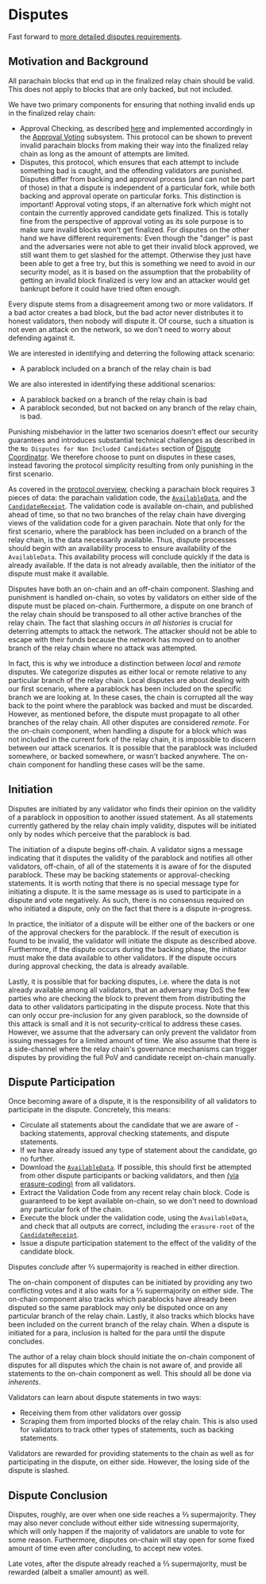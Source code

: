 # Disputes

Fast forward to [more detailed disputes requirements](./disputes-flow.md).

## Motivation and Background

All parachain blocks that end up in the finalized relay chain should be valid. This does not apply to blocks that are
only backed, but not included.

We have two primary components for ensuring that nothing invalid ends up in the finalized relay chain:
  * Approval Checking, as described [here](./protocol-approval.md) and implemented accordingly in the [Approval
Voting](node/approval/approval-voting.md) subsystem. This protocol can be shown to prevent invalid parachain blocks
from making their way into the finalized relay chain as long as the amount of attempts are limited.
  * Disputes, this protocol, which ensures that each attempt to include something bad is caught, and the offending
validators are punished. Disputes differ from backing and approval process (and can not be part of those) in that a
dispute is independent of a particular fork, while both backing and approval operate on particular forks. This
distinction is important! Approval voting stops, if an alternative fork which might not contain the currently approved
candidate gets finalized. This is totally fine from the perspective of approval voting as its sole purpose is to make
sure invalid blocks won't get finalized. For disputes on the other hand we have different requirements: Even though the
"danger" is past and the adversaries were not able to get their invalid block approved, we still want them to get
slashed for the attempt. Otherwise they just have been able to get a free try, but this is something we need to avoid in
our security model, as it is based on the assumption that the probability of getting an invalid block finalized is very
low and an attacker would get bankrupt before it could have tried often enough.

Every dispute stems from a disagreement among two or more validators. If a bad actor creates a bad block, but the bad
actor never distributes it to honest validators, then nobody will dispute it. Of course, such a situation is not even an
attack on the network, so we don't need to worry about defending against it.

We are interested in identifying and deterring the following attack scenario:
  * A parablock included on a branch of the relay chain is bad

We are also interested in identifying these additional scenarios:
  * A parablock backed on a branch of the relay chain is bad
  * A parablock seconded, but not backed on any branch of the relay chain, is bad.

Punishing misbehavior in the latter two scenarios doesn't effect our security guarantees and introduces substantial
technical challenges as described in the `No Disputes for Non Included Candidates` section of [Dispute
Coordinator](./node/disputes/dispute-coordinator.md). We therefore choose to punt on disputes in these cases, instead
favoring the protocol simplicity resulting from only punishing in the first scenario.

As covered in the [protocol overview](./protocol-overview.md), checking a parachain block requires 3 pieces of data: the
parachain validation code, the [`AvailableData`](types/availability.md), and the
[`CandidateReceipt`](types/candidate.md). The validation code is available on-chain, and published ahead of time, so
that no two branches of the relay chain have diverging views of the validation code for a given parachain. Note that
only for the first scenario, where the parablock has been included on a branch of the relay chain, is the data
necessarily available. Thus, dispute processes should begin with an availability process to ensure availability of the
`AvailableData`. This availability process will conclude quickly if the data is already available. If the data is not
already available, then the initiator of the dispute must make it available.

Disputes have both an on-chain and an off-chain component. Slashing and punishment is handled on-chain, so votes by
validators on either side of the dispute must be placed on-chain. Furthermore, a dispute on one branch of the relay
chain should be transposed to all other active branches of the relay chain. The fact that slashing occurs _in all
histories_ is crucial for deterring attempts to attack the network. The attacker should not be able to escape with their
funds because the network has moved on to another branch of the relay chain where no attack was attempted.

In fact, this is why we introduce a distinction between _local_ and _remote_ disputes. We categorize disputes as either
local or remote relative to any particular branch of the relay chain. Local disputes are about dealing with our first
scenario, where a parablock has been included on the specific branch we are looking at. In these cases, the chain is
corrupted all the way back to the point where the parablock was backed and must be discarded. However, as mentioned
before, the dispute must propagate to all other branches of the relay chain. All other disputes are considered _remote_.
For the on-chain component, when handling a dispute for a block which was not included in the current fork of the relay
chain, it is impossible to discern between our attack scenarios. It is possible that the parablock was included
somewhere, or backed somewhere, or wasn't backed anywhere. The on-chain component for handling these cases will be the
same.

## Initiation

Disputes are initiated by any validator who finds their opinion on the validity of a parablock in opposition to another
issued statement. As all statements currently gathered by the relay chain imply validity, disputes will be initiated
only by nodes which perceive that the parablock is bad.

The initiation of a dispute begins off-chain. A validator signs a message indicating that it disputes the validity of
the parablock and notifies all other validators, off-chain, of all of the statements it is aware of for the disputed
parablock. These may be backing statements or approval-checking statements. It is worth noting that there is no special
message type for initiating a dispute. It is the same message as is used to participate in a dispute and vote
negatively. As such, there is no consensus required on who initiated a dispute, only on the fact that there is a dispute
in-progress.

In practice, the initiator of a dispute will be either one of the backers or one of the approval checkers for the
parablock. If the result of execution is found to be invalid, the validator will initiate the dispute as described
above. Furthermore, if the dispute occurs during the backing phase, the initiator must make the data available to other
validators. If the dispute occurs during approval checking, the data is already available.

Lastly, it is possible that for backing disputes, i.e. where the data is not already available among all validators,
that an adversary may DoS the few parties who are checking the block to prevent them from distributing the data to other
validators participating in the dispute process. Note that this can only occur pre-inclusion for any given parablock, so
the downside of this attack is small and it is not security-critical to address these cases. However, we assume that the
adversary can only prevent the validator from issuing messages for a limited amount of time. We also assume that there
is a side-channel where the relay chain's governance mechanisms can trigger disputes by providing the full PoV and
candidate receipt on-chain manually.

## Dispute Participation

Once becoming aware of a dispute, it is the responsibility of all validators to participate in the dispute. Concretely,
this means:
  * Circulate all statements about the candidate that we are aware of - backing statements, approval checking
    statements, and dispute statements.
  * If we have already issued any type of statement about the candidate, go no further.
  * Download the [`AvailableData`](types/availability.md). If possible, this should first be attempted from other
    dispute participants or backing validators, and then [(via
    erasure-coding)](node/availability/availability-recovery.md) from all validators.
  * Extract the Validation Code from any recent relay chain block. Code is guaranteed to be kept available on-chain, so
    we don't need to download any particular fork of the chain.
  * Execute the block under the validation code, using the `AvailableData`, and check that all outputs are correct,
    including the `erasure-root` of the [`CandidateReceipt`](types/candidate.md).
  * Issue a dispute participation statement to the effect of the validity of the candidate block.

Disputes _conclude_ after ⅔ supermajority is reached in either direction.

The on-chain component of disputes can be initiated by providing any two conflicting votes and it also waits for a ⅔
supermajority on either side. The on-chain component also tracks which parablocks have already been disputed so the same
parablock may only be disputed once on any particular branch of the relay chain. Lastly, it also tracks which blocks
have been included on the current branch of the relay chain. When a dispute is initiated for a para, inclusion is halted
for the para until the dispute concludes.

The author of a relay chain block should initiate the on-chain component of disputes for all disputes which the chain is
not aware of, and provide all statements to the on-chain component as well. This should all be done via _inherents_.

Validators can learn about dispute statements in two ways:
  * Receiving them from other validators over gossip
  * Scraping them from imported blocks of the relay chain. This is also used for validators to track other types of
    statements, such as backing statements.

Validators are rewarded for providing statements to the chain as well as for participating in the dispute, on either
side. However, the losing side of the dispute is slashed.

## Dispute Conclusion

Disputes, roughly, are over when one side reaches a ⅔ supermajority. They may also never conclude without either side
witnessing supermajority, which will only happen if the majority of validators are unable to vote for some reason.
Furthermore, disputes on-chain will stay open for some fixed amount of time even after concluding, to accept new votes.

Late votes, after the dispute already reached a ⅔ supermajority, must be rewarded (albeit a smaller amount) as well.
